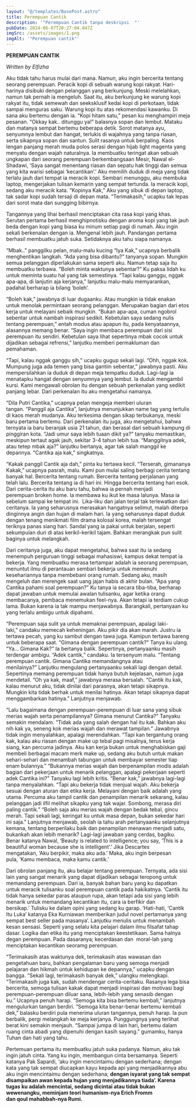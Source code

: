 ```yaml
---
layout: "@/templates/BasePost.astro"
title: Perempuan Cantik
description: '"Perempuan Cantik tanpa deskripsi  "'
pubDate: 2024-06-07T20:27:04.847Z
imgSrc: /assets/images/1.png
imgAlt: '"Perempuan cantik"'
---
```

**PEREMPUAN CANTIK**

*Written by Elfizha*

Aku tidak tahu harus mulai dari mana. Namun, aku ingin bercerita tentang seorang perempuan. Peracik kopi di sebuah warung kopi rakyat. Hari-harinya disibuki dengan pelanggan yang berkunjung. Meski melelahkan, namun tak pernah ia mengeluh.
Saat itu, aku berkunjung ke warung kopi rakyat itu, tidak semewah dan seeksklusif kedai kopi di perkotaan, tidak sampai menguras saku. Warung kopi itu atas rekomendasi kawanku. Di sana aku bertemu dengan ia.
“Kopi hitam satu,” pesan ku menghampiri meja pesanan.
“Okkay kak.. ditunggu ya!” balasnya sopan dan lembut.
Mataku dan matanya sempat bertemu beberapa detik. Sorot matanya ayu, senyumnya lembut dan hangat, terlukis di wajahnya yang tanpa riasan, serta sikapnya sopan dan santun. Sulit rasanya untuk berpaling. Kaos lengan panjang merah muda polos serasi dengan hijab light magenta yang menyatu dengan wajah naturalnya.
Ia membuatku teringat akan sebuah ungkapan dari seorang perempuan berkembangsaan Mesir, Nawal el-Shadawi, ‘Saya sangat menentang riasan dan sepatu hak tinggi dan semua yang kita warisi sebagai ‘kecantikan’.’
Aku memilih duduk di meja yang tidak terlalu jauh dari tempat ia meracik kopi. Sembari menunggu, aku membuka laptop, mengerjakan tulisan kemarin yang sempat tertunda. Ia meracik kopi, sedang aku meracik kata.
“Kopinya Kak,”
Aku yang sibuk di depan laptop, tak sadar kopi sudah tersaji di depan mata.
“Terimakasih,” ucapku tak lepas dari sorot mata dan sungging bibirnya.

Tangannya yang lihai berhasil menciptakan cita rasa kopi yang khas. Serutan pertama berhasil menghipnotisku dengan aroma kopi yang tak jauh beda dengan kopi yang biasa ku minum setiap pagi di rumah.
Aku ingin sekali berkenalan dengan ia. Mengenal lebih jauh. Pandangan pertama berhasil membuatku jatuh suka. Setidaknya aku tahu siapa namanya.

“Mbak..” panggilku pelan, malu-malu kucing
“Iya Kak,” ucapnya berbalik menghentikan langkah. “Ada yang bisa dibantu?” tanyanya sopan. Mungkin semua pelanggan diperlakukan sama seperti aku. Namun tetap saja itu membuatku terbawa.
“Boleh minta waktunya sebentar?” Ku paksa lidah ku untuk meminta suatu hal yang tak semestinya. “Tapi kalau ganggu, nggak apa-apa, di lanjutin aja kerjanya,” lanjutku malu-malu memyarankan, padahal berharap ia bilang ‘boleh’.

“Boleh kak,” jawabnya di luar dugaanku. Atau mungkin ia tidak enakan untuk menolak permintaan seorang pelanggan. Merupakan bagian dari etos kerja untuk melayani sebaik mungkin.
“Bukan apa-apa, cuman ngobrol sebentar untuk nambah inspirasi sedikit. Kebetulan saya sedang nulis tentang perempuan,” entah modus atau apapun itu, pada kenyataannya, alasannya memang benar. “Saya ingin membaca perempuan dari sisi perempuan itu sendiri. Kebetulan saya lihat sepertinya mbak cocok untuk dijadikan sebagai refrensi,” lanjutku memberi permakluman dan pemahaman.

“Tapi, kalau nggak ganggu sih,” ucapku gugup sekali lagi.
“Ohh, nggak kok. Mumpung juga ada temen yang bisa gantiin sebentar,” jawabnya pasti.
Aku mempersilahkan ia duduk di depan meja tempatku duduk. Lagi-lagi ia menatapku hangat dengan senyumnya yang lembut. Ia duduk mengambil kursi.
Kami mengawali obrolan itu dengan sebuah perkenalan yang sedikit panjang lebar. Dari perkenalan itu aku mengetahui namanya.

“Dila Putri Cantika,” ucapnya pelan mengeja memberi uluran tangan. “Panggil aja Cantika”, lanjutnya menunjukkan name tag yang tertulis di kaos merah mudanya.
Aku terkesima dengan sikap terbukanya, meski baru pertama bertemu.
Dari perkenalan itu juga, aku mengetahui, bahwa ternyata ia baru beranjak usia 21 tahun, dan berasal dari sebuah kampung di pinggiran kota.
“Jadi umur saya lebih tuaan dikit ya?” tanyaku memastikan, meskipun tertaut agak jauh, sekitar 3-4 tahun lebih tua. “Manggilnya adek, atau tetep mbak aja?” lanjutku bertanya, agar tak salah manggil ke depannya.
“Cantika aja kak,” singkatnya.

“Kakak panggil Cantik aja dah,” pinta ku tertawa kecil.
“Terserah, gimananya Kakak,” ucapnya pasrah, malu.
Kami pun mulai saling berbagi cerita tentang banyak hal. Bercerita tentang rumah. Bercerita tentang perjalanan yang telah lalu. Bercerita tentang ia di hari ini. Hingga bercerita tentang hari esok.
Dari cerita-cerita itu aku baru tahu, bahwa ia pernah menjadi perempuan broken home. Ia membawa ku ikut ke masa lalunya. Masa ia sebelum sampai ke tempat ini.  Lika-liku dan jalan terjal tak terlewatkan dari ceritanya.
Ia yang seharusnya merasakan hangatnya selimut, malah diterpa dinginnya angin dan hujan di malam hari. Ia yang seharusnya dapat duduk dengan tenang menikmati film drama kolosal korea, malah tersengat teriknya panas siang hari. Sandal yang ia pakai untuk berjalan, seperti sekumpulan duri di atas kerikil-kerikil tajam. Bahkan merangkak pun sulit baginya untuk melangkah.

Dari ceritanya juga, aku dapat mengetahui, bahwa saat itu ia sedang menempuh perguruan tinggi sebagai mahasiswi, kampus dekat tempat ia bekerja. Yang membuatku merasa tertampar adalah ia seorang perempuan, menuntut ilmu di perantauan sembari bekerja untuk memenuhi kesehariannya tanpa membebani orang rumah. Sedang aku, masih mengeluh dan merengek saat uang jajan habis di akhir bulan.
“Apa yang Cantika pahami soal perempuan?” Ku tanya ia secara tiba-tiba, berharap dapat jawaban untuk memulai awalan tulisanku, agar ketika orang membacanya, pembaca menemukan feel-nya.
Akan tetapi ia terdiam cukup lama. Bukan karena ia tak mampu menjawabnya. Barangkali, pertanyaan ku yang terlalu ambigu untuk dipahami.

“Perempuan saja sulit ya untuk memaknai perempuan, apalagi laki-laki,” candaku memecah keheningan.
Aku pikir dia akan marah. Justru ia tertawa pecah, yang ku sambut dengan tawa juga. Kamipun tertawa bareng untuk beberapa saat.
“Gimana dengan perempuan cantik?” Tanya ku ulang.
“Ya… Gimana Kak?” Ia bertanya balik. Sepertinya, pertanyaanku masih terdengar ambigu.
“Adek cantik,” candaku.
Ia tersenyum malu.
“Tentang perempuan cantik. Gimana Cantika memandangnya atau menilainya?” Lanjutku mengulang pertanyaanku sekali lagi dengan detail.
Sepertinya memang perempuan tidak hanya butuh kejelasan, namun juga mendetail.
“Oh ya kak, maaf,” jawabnya merasa bersalah. “Cantik itu kak, kalau menurut aku, tidak dinilai dari parasnya, akan tetapi sikapnya. Mungkin kita tidak berhak untuk menilai hatinya. Akan tetapi sikapnya dapat menggambarkan hatinya.” Lanjutnya menjawab.

“Lalu bagaimana dengan perempuan-perempuan di luar sana yang sibuk merias wajah serta penampilannya? Gimana menurut Cantika?” Tanyaku semakin mendalam.
“Tidak ada yang salah dengan hal itu kak. Bahkan aku nih kak ya, seneng kok merias wajah dan merawat tampilan.” Jawabnya tidak ingin menyalahkan, apalagi merendahkan. “Tapi kan tergantung orang kak, kalau aku riasan dengan make up tebal pagi misalnya, terus kerja siang, kan percuma jadinya. Aku kan kerja bukan untuk menghabiskan gaji membeli berbagai macam merk make up, sedang aku butuh untuk makan sehari-sehari dan menambah tabungan untuk membayar semester tiap enam bulannya.”
“Bukannya merias wajah dan berpenampilan modis adalah bagian dari pekerjaan untuk menarik pelanggan, apalagi pekerjaan seperti adek Cantika ini?” Tanyaku lagi lebih kritis.
“Benar kak,” jawabnya lagi-lagi tanpa menyalahkan. “Tapi aku bekerja tidak menjual wajah. Aku bekerja sesuai dengan aturan dan etika kerja. Melayani dengan baik adalah yang utama. Percuma aku tampil cantik dan penampilan menarik sekarang, kalau pelanggan jadi ilfil melihat sikapku yang tak wajar. Sombong, merasa diri paling cantik.”
“Boleh saja aku merias wajah dengan bedak tebal, gincu merah. Tapi sekali lagi, keringat ku untuk masa depan, bukan sekedar hari ini saja.” Lanjutnya menjawab, seolah ia tahu arah pertanyaanku selanjutnya kemana, tentang berperilaku baik dan penampilan menawan menjadi satu, bukankah akan lebih menarik?
Lagi-lagi jawaban yang cerdas, bagiku. Benar katanya Nawal, ‘Beauty is related to intelligence; you say, ‘This is a beautiful woman because she is intelligent’.’
Jika Descartes mengatakan, ‘Aku berpikir, maka aku ada.’ Maka, aku ingin berpesan pula, ‘Kamu membaca, maka kamu cantik.’

Dari obrolan panjang itu, aku belajar tentang perempuan. Ternyata, ada sisi lain yang sangat menarik yang dapat dijadikan sebagai teropong untuk memandang perempuan.
Dari ia, banyak bahan baru yang ku dapatkan untuk meracik tulisanku soal perempuan cantik pada hakikatnya.
‘Cantik itu tidak hanya sekedar paras ataupun rupa, akan tetapi ada sisi yang lebih menarik untuk memandang kecantikan itu, cara ia berfikir dan bersikap.’ Tulisku ke dalam opini yang sedang ku garap. ‘Hati-hati, ‘Cantik Itu Luka’ katanya Eka Kurniawan memberikan judul novel pertamanya yang sempat best seller pada masanya’. Lanjutku menulis untuk menambah kesan sensasi.
Seperti yang selalu kita pelajari dalam ilmu filsafat tahap dasar. Logika dan etika itu yang menciptakan keestetikaan. Sama halnya degan perempuan. Pada dasaranya; kecerdasan dan  moral-lah yang menciptakan kecantikan seoramg perempuan.

“Terimakasih atas waktunya dek, terimakasih atas wawasan dan pengetahuan baru, bahkan pengalaman baru yang semoga menjadi pelajaran dan hikmah untuk kehidupan ke depannya,” ucapku dengan bangga. “Sekali lagi, terimakasih banyak dek,” ulangku melengkapi.
“Terimakasih juga kak, sudah mendengar cerita-ceritaku. Rasanya lega bisa bercerita, semoga tulisan kakak dapat menjadi inspirasi dan motivasi bagi perempuan-perempuan diluar sana, lebih-lebih yang senasib dengan ku.” Ucapnya penuh harap. “Semoga kita bisa bertemu kembali,” lanjutnya mengulurkan tangan berdiri.
“Semoga kita benar-benar bertemu kembali dek,” balasku berdiri pula menerima uluran tangannya, penuh harap.
Ia pun berbalik, pergi melangkah ke meja kerjanya. Punggungnya yang terlihat berat kini semakin menjauh.
“Sampai jumpa di lain hari, bertemu dalam ruang cinta abadi yang dipenuhi dengan kasih sayang.” gumamku, hanya Tuhan dan hati yang tahu.

Pertemuan pertama itu membuatku jatuh suka padanya. Namun, aku tak ingin jatuh cinta. Yang ku ingin, membangun cinta bersamanya.
Seperti katanya Pak Sapardi,
‘aku ingin mencintaimu dengan sederhana;
dengan kata yang tak sempat diucapkan
kayu kepada api yang menjadikannya abu
aku ingin mencintaimu dengan sederhana;
**dengan isyarat yang tak sempat disampaikan awan kepada hujan yang menjadikannya tiada’.
Karena tugas ku adalah mencintai, sedang dicintai atau tidak bukan wewenangku, meminjam teori humanism-nya Erich Fromm dan qoul mahabbah-nya Rumi.**